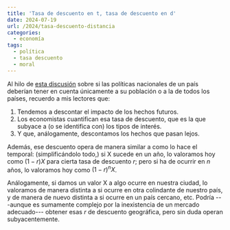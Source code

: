 ```yaml
---
title: 'Tasa de descuento en t, tasa de descuento en d'
date: 2024-07-19
url: /2024/tasa-descuento-distancia
categories:
  - economía
tags:
  - política
  - tasa descuento
  - moral
---
```


Al hilo de
[esta discusión](https://marginalrevolution.com/marginalrevolution/2024/07/how-we-should-update-our-views-on-immigration.html)
sobre si las políticas nacionales de un país deberían tener en cuenta únicamente a su población o a la de todos los países, recuerdo a mis lectores que:

1. Tendemos a descontar el impacto de los hechos futuros.
2. Los economistas cuantifican esa tasa de descuento, que es la que subyace a (o se identifica con) los tipos de interés.
3. Y que, análogamente, descontamos los hechos que pasan lejos.

Además, ese descuento opera de manera similar a como lo hace el temporal: (simplificándolo todo,) si X sucede en un año, lo valoramos hoy como $(1-r)X$ para cierta tasa de descuento $r$; pero si ha de ocurrir en $n$ años, lo valoramos hoy como $(1-r)^nX$.

Análogamente, si damos un valor X a algo ocurre en nuestra ciudad, lo valoramos de manera distinta a si ocurre en otra colindante de nuestro país, y de manera de nuevo distinta a si ocurre en un país cercano, etc. Podría ---aunque es sumamente complejo por la inexistencia de un mercado adecuado--- obtener esas $r$ de descuento geográfica, pero sin duda operan subyacentemente.

